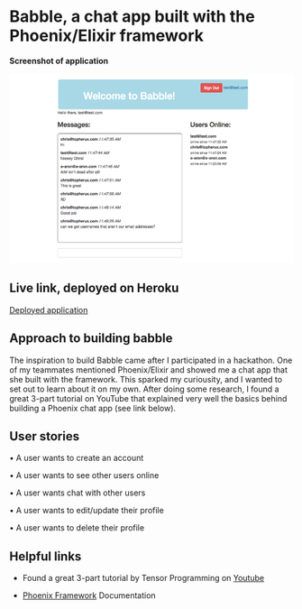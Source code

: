 # Babble, a chat app built with the Phoenix/Elixir framework

**Screenshot of application**

![screenshot of Babble chat app](web/static/assets/images/project-babble-chat.png)

## Live link, deployed on Heroku
[Deployed application](https://babble.herokuapp.com/)

## Approach to building babble

The inspiration to build Babble came after I participated in a hackathon. One of my teammates mentioned Phoenix/Elixir and showed me a chat app that she built with the framework. This sparked my curiousity, and I wanted to set out to learn about it on my own. After doing some research, I found a great 3-part tutorial on YouTube that explained very well the basics behind building a Phoenix chat app (see link below).

## User stories

• A user wants to create an account

• A user wants to see other users online

• A user wants chat with other users

• A user wants to edit/update their profile

• A user wants to delete their profile

## Helpful links

- Found a great 3-part tutorial by Tensor Programming on [Youtube](https://www.youtube.com/watch?v=irDC1nWKhZ8)

- [Phoenix Framework](http://phoenixframework.org/) Documentation
